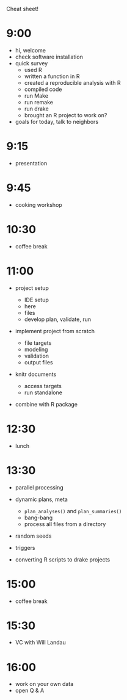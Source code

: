 Cheat sheet!

# 9:00

- hi, welcome
- check software installation
- quick survey
    - used R
    - written a function in R
    - created a reproducible analysis with R
    - compiled code
    - run Make
    - run remake
    - run drake
    - brought an R project to work on?
- goals for today, talk to neighbors

# 9:15

- presentation

# 9:45

- cooking workshop

# 10:30

- coffee break

# 11:00

- project setup
    - IDE setup
    - here
    - files
    - develop plan, validate, run

- implement project from scratch
    - file targets
    - modeling
    - validation
    - output files

- knitr documents
    - access targets
    - run standalone

- combine with R package

# 12:30

- lunch

# 13:30

- parallel processing

- dynamic plans, meta
    - `plan_analyses()` and `plan_summaries()`
    - bang-bang
    - process all files from a directory

- random seeds

- triggers

- converting R scripts to drake projects

# 15:00

- coffee break

# 15:30

- VC with Will Landau

# 16:00

- work on your own data
- open Q & A
